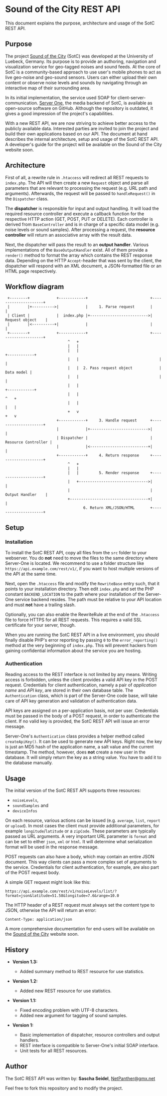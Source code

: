 # Sound of the City REST API

This document explains the purpose, architecture and usage of the SotC REST API.

## Purpose

The project [Sound of the City](http://citysound.itm.uni-luebeck.de) (SotC) was developed at the University of Luebeck, Germany. Its purpose is to provide an authoring, navigation and visualization service for geo-tagged noises and sound feeds. At the core of SotC is a community-based approach to use user's mobile phones to act as live geo-noise and geo-sound sensors. Users can either upload their own content or observe noise levels and sounds by navigating through an interactive map of their surrounding area.

In its initial implementation, the service used SOAP for client-server-communication. [Server One](https://github.com/nepa/Server-One), the media backend of SotC, is available as open-source software on GitHub. Although the repository is outdated, it gives a good impression of the project's capabilities.

With a new REST API, we are now striving to achieve better access to the publicly available data. Interested parties are invited to join the project and build their own applications based on our API. The document at hand describes the internal architecture, setup and usage of the SotC REST API. A developer's guide for the project will be available on the Sound of the City website soon.

## Architecture

First of all, a rewrite rule in `.htaccess` will redirect all REST requests to `index.php`. The API will then create a new `Request` object and parse all parameters that are relevant to processing the request (e.g. URL path and arguments). Afterwards, the request will be passed to `handleRequest()` in the `Dispatcher` class.

The **dispatcher** is responsible for input and output handling. It will load the required resource controller and execute a callback function for the respective HTTP action (GET, POST, PUT or DELETE). Each controller is derived from `BaseController` and is in charge of a specific data model (e.g. noise levels or sound samples). After processing a request, the **resource controller** will return an associative array with the result data.

Next, the dispatcher will pass the result to an **output handler**. Various implementations of the `BaseOutputHandler` exist. All of them provide a `render()` method to format the array which contains the REST response data. Depending on the HTTP `Accept`-header that was sent by the client, the dispatcher will respond with an XML document, a JSON-formatted file or an HTML page respectively.

## Workflow diagram

```
 +--------+            +------------+                            +---------------------+
 |        |+---------->|            |     1. Parse request       |                     |
 | Client |            |  index.php |+-------------------------->|   Request object    |
 |        |<----------+|            |                            |                     |
 +--------+            +------------+                            +---------------------+
                            ^   +
                            |   |
                            |   |                                    +------------+
                            |   |                                    |            |
                            |   |  2. Pass request object            | Data model |
                            |   |                                    |            |
                            |   |                                    +------------+
                            |   |                                        ^   +
                            |   |                                        |   |
                            +   v                                        +   v
                       +------------+     3. Handle request      +---------------------+
                       |            |+-------------------------->|                     |
                       | Dispatcher |                            | Resource Controller |
                       |            |<--------------------------+|                     |
                       +------------+     4. Return response     +---------------------+
                            ^   +
                            |   |
                            |   |         5. Render response     +---------------------+
                            |   +------------------------------->|                     |
                            |                                    |   Output Handler    |
                            +-----------------------------------+|                     |
                                   6. Return XML/JSON/HTML       +---------------------+
```

## Setup

### Installation

To install the SotC REST API, copy all files from the `src` folder to your webserver. You do **not** need to move the files to the same directory where Server-One is located. We recommend to use a folder structure like `https://api.example.com/rest/v1/`, if you want to host multiple versions of the API at the same time.

Next, open the `.htaccess` file and modify the `RewriteBase` entry such, that it points to your installation directory. Then edit `index.php` and set the PHP constant `BACKEND_LOCATION` to the path where your installation of the Server-One service backend resides. The path must be relative to your API location and must **not** have a trailing slash.

Optionally, you can also enable the RewriteRule at the end of the `.htaccess` file to force HTTPS for all REST requests. This requires a valid SSL certificate for your server, though.

When you are running the SotC REST API in a live environment, you should finally disable PHP's error reporting by passing `0` to the `error_reporting()` method at the very beginning of `index.php`. This will prevent hackers from gaining confidential information about the service you are hosting.

### Authentication

Reading access to the REST interface is not limited by any means. Writing access is forbidden, unless the client provides a valid API key in the POST request. Credentials for client authentication, namely a pair of _application name_ and _API key_, are stored in their own database table. The `Authentication` class, which is part of the Server-One code base, will take care of API key generation and validation of authentication data.

API keys are assigned on a per-application basis, not per user. Credentials must be passed in the body of a POST request, in order to authenticate the client. If no valid key is provided, the SotC REST API will issue an error message.

Server-One's `Authentication` class provides a helper method called `createApiKey()`. It can be used to generate new API keys. Right now, the key is just an MD5 hash of the application name, a salt value and the current timestamp. The method, however, does **not** create a new user in the database. It will simply return the key as a string value. You have to add it to the database manually.

## Usage

The initial version of the SotC REST API supports three resources:

  * `noiseLevels`,
  * `soundSamples` and
  * `deviceInfos`

On each resource, various actions can be issued (e.g. `average`, `list`, `report` or `upload`). In most cases the client must provide additional parameters, for example `longitude`/`latitude` or a `zipCode`. These parameters are typically passed as URL arguments. A very important URL parameter is `format` and can be set to either `json`, `xml` or `html`. It will determine what serialization format will be used in the response message.

POST requests can also have a body, which may contain an entire JSON document. This way clients can pass a more complex set of arguments to the service. Credentials for client authentication, for example, are also part of the POST request body.

A simple GET request might look like this:

`https://api.example.com/rest/v1/noiseLevels/list/?format=json&latitude=51.58&longitude=7.6&range=10.0`

The HTTP header of a REST request must always set the content type to JSON, otherwise the API will return an error:

`Content-Type: application/json`

A more comprehensive documentation for end-users will be available on the [Sound of the City](http://citysound.itm.uni-luebeck.de) website soon.

## History

  * **Version 1.3:**
    * Added summary method to REST resource for use statistics.

  * **Version 1.2:**
    * Added new REST resource for use statistics.

  * **Version 1.1:**
    * Fixed encoding problem with UTF-8 characters.
    * Added new argument for tagging of sound samples.

  * **Version 1:**
    * Basic implementation of dispatcher, resource controllers and output handlers.
    * REST interface is compatible to Server-One's initial SOAP interface.
    * Unit tests for all REST resources.

## Author

The SotC REST API was written by: **Sascha Seidel**, NetPanther@gmx.net

Feel free to fork this repository and to modify the project.
